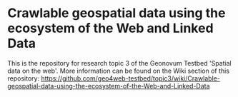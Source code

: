 # Crawlable geospatial data using the ecosystem of the Web and Linked Data
This is the repository for research topic 3 of the Geonovum Testbed 'Spatial data on the web'. More information can be found on the Wiki section of this repository: https://github.com/geo4web-testbed/topic3/wiki/Crawlable-geospatial-data-using-the-ecosystem-of-the-Web-and-Linked-Data
